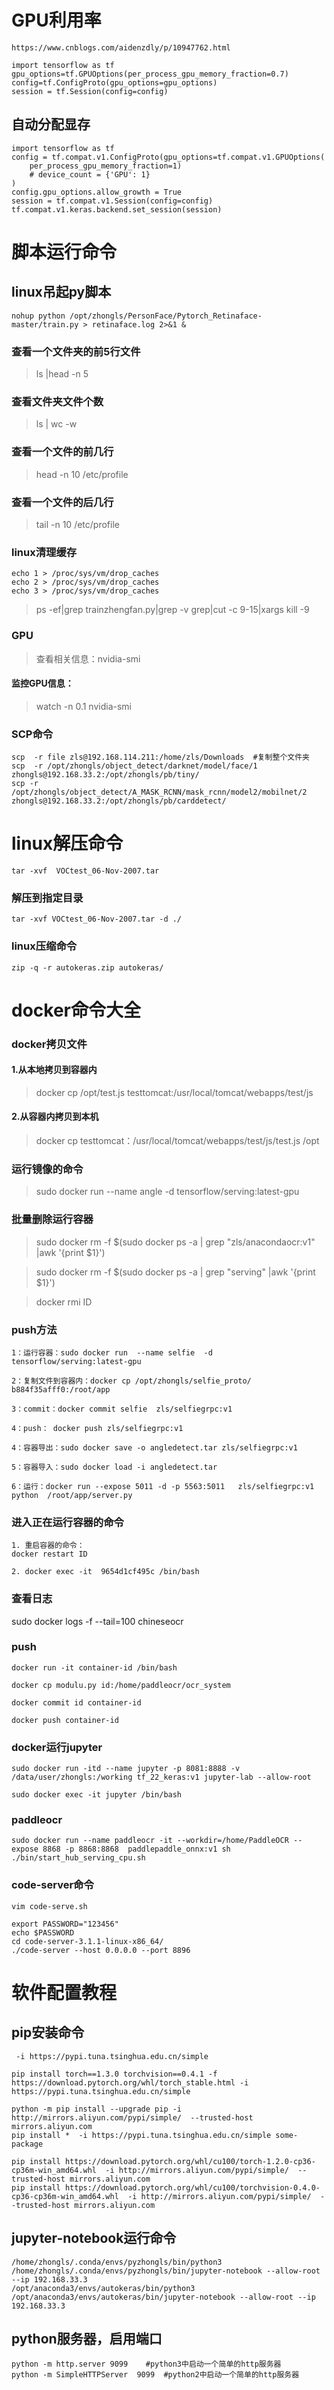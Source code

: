 # GPU利用率

```
https://www.cnblogs.com/aidenzdly/p/10947762.html

import tensorflow as tf
gpu_options=tf.GPUOptions(per_process_gpu_memory_fraction=0.7)
config=tf.ConfigProto(gpu_options=gpu_options)
session = tf.Session(config=config)
```




## 自动分配显存
```
import tensorflow as tf
config = tf.compat.v1.ConfigProto(gpu_options=tf.compat.v1.GPUOptions(
    per_process_gpu_memory_fraction=1)
    # device_count = {'GPU': 1}
)
config.gpu_options.allow_growth = True
session = tf.compat.v1.Session(config=config)
tf.compat.v1.keras.backend.set_session(session)
```




# 脚本运行命令

## linux吊起py脚本
```
nohup python /opt/zhongls/PersonFace/Pytorch_Retinaface-master/train.py > retinaface.log 2>&1 &
```

### 查看一个文件夹的前5行文件
> ls |head -n 5

### 查看文件夹文件个数
> ls | wc -w

### 查看一个文件的前几行
> head -n 10 /etc/profile

### 查看一个文件的后几行
> tail -n 10 /etc/profile

### linux清理缓存
```
echo 1 > /proc/sys/vm/drop_caches
echo 2 > /proc/sys/vm/drop_caches
echo 3 > /proc/sys/vm/drop_caches
```

> ps -ef|grep trainzhengfan.py|grep -v grep|cut -c 9-15|xargs kill -9    

### GPU
> 查看相关信息：nvidia-smi

#### 监控GPU信息：
> watch -n 0.1 nvidia-smi


### SCP命令
```
scp  -r file zls@192.168.114.211:/home/zls/Downloads  #复制整个文件夹
scp  -r /opt/zhongls/object_detect/darknet/model/face/1  zhongls@192.168.33.2:/opt/zhongls/pb/tiny/
scp -r /opt/zhongls/object_detect/A_MASK_RCNN/mask_rcnn/model2/mobilnet/2  zhongls@192.168.33.2:/opt/zhongls/pb/carddetect/
```




# linux解压命令
```
tar -xvf  VOCtest_06-Nov-2007.tar
```

### 解压到指定目录

```
tar -xvf VOCtest_06-Nov-2007.tar -d ./
```


### linux压缩命令
```
zip -q -r autokeras.zip autokeras/     
```

# docker命令大全

### docker拷贝文件

#### 1.从本地拷贝到容器内
> docker cp /opt/test.js testtomcat:/usr/local/tomcat/webapps/test/js

#### 2.从容器内拷贝到本机
> docker cp testtomcat：/usr/local/tomcat/webapps/test/js/test.js /opt

### 运行镜像的命令
> sudo docker run  --name angle  -d tensorflow/serving:latest-gpu 

### 批量删除运行容器

> sudo docker rm -f $(sudo docker ps -a | grep "zls/anacondaocr:v1"  |awk '{print $1}')

>sudo docker rm -f $(sudo docker ps -a | grep "serving"  |awk '{print $1}')

>docker rmi ID


### push方法
```
1：运行容器：sudo docker run  --name selfie  -d tensorflow/serving:latest-gpu 

2：复制文件到容器内：docker cp /opt/zhongls/selfie_proto/  b884f35afff0:/root/app

3：commit：docker commit selfie  zls/selfiegrpc:v1

4：push： docker push zls/selfiegrpc:v1

4：容器导出：sudo docker save -o angledetect.tar zls/selfiegrpc:v1

5：容器导入：sudo docker load -i angledetect.tar

6：运行：docker run --expose 5011 -d -p 5563:5011   zls/selfiegrpc:v1  python  /root/app/server.py
```



### 进入正在运行容器的命令

```
1. 重启容器的命令：
docker restart ID

2. docker exec -it  9654d1cf495c /bin/bash
```

### 查看日志
sudo docker logs -f --tail=100  chineseocr

### push
```
docker run -it container-id /bin/bash

docker cp modulu.py id:/home/paddleocr/ocr_system

docker commit id container-id

docker push container-id
```



### docker运行jupyter
```
sudo docker run -itd --name jupyter -p 8081:8888 -v /data/user/zhongls:/working tf_22_keras:v1 jupyter-lab --allow-root

sudo docker exec -it jupyter /bin/bash
```



### paddleocr

```
sudo docker run --name paddleocr -it --workdir=/home/PaddleOCR --expose 8868 -p 8868:8868  paddlepaddle_onnx:v1 sh ./bin/start_hub_serving_cpu.sh 
```



### code-server命令
```
vim code-serve.sh

export PASSWORD="123456"
echo $PASSWORD
cd code-server-3.1.1-linux-x86_64/
./code-server --host 0.0.0.0 --port 8896
```


# 软件配置教程

## pip安装命令
```
 -i https://pypi.tuna.tsinghua.edu.cn/simple

pip install torch==1.3.0 torchvision==0.4.1 -f https://download.pytorch.org/whl/torch_stable.html -i https://pypi.tuna.tsinghua.edu.cn/simple

python -m pip install --upgrade pip -i http://mirrors.aliyun.com/pypi/simple/  --trusted-host mirrors.aliyun.com
pip install *  -i https://pypi.tuna.tsinghua.edu.cn/simple some-package

pip install https://download.pytorch.org/whl/cu100/torch-1.2.0-cp36-cp36m-win_amd64.whl  -i http://mirrors.aliyun.com/pypi/simple/  --trusted-host mirrors.aliyun.com
pip install https://download.pytorch.org/whl/cu100/torchvision-0.4.0-cp36-cp36m-win_amd64.whl  -i http://mirrors.aliyun.com/pypi/simple/  --trusted-host mirrors.aliyun.com
```



## jupyter-notebook运行命令

```
/home/zhongls/.conda/envs/pyzhongls/bin/python3 /home/zhongls/.conda/envs/pyzhongls/bin/jupyter-notebook --allow-root --ip 192.168.33.3
/opt/anaconda3/envs/autokeras/bin/python3 /opt/anaconda3/envs/autokeras/bin/jupyter-notebook --allow-root --ip 192.168.33.3
```

## python服务器，启用端口

```
python -m http.server 9099 	  #python3中启动一个简单的http服务器
python -m SimpleHTTPServer  9099  #python2中启动一个简单的http服务器
```

